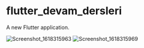 # flutter_devam_dersleri

A new Flutter application.

![Screenshot_1618315963](https://user-images.githubusercontent.com/77547370/114561916-b152ce00-9c76-11eb-8fbb-0db121952e8a.png)
![Screenshot_1618315969](https://user-images.githubusercontent.com/77547370/114561920-b283fb00-9c76-11eb-98a6-6a5cb980f899.png)

